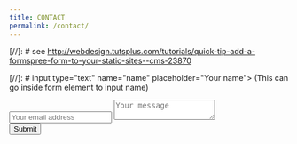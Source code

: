 ```yaml
---
title: CONTACT
permalink: /contact/
---
```

[//]: # see http://webdesign.tutsplus.com/tutorials/quick-tip-add-a-formspree-form-to-your-static-sites--cms-23870

[//]: # input type="text" name="name" placeholder="Your name"> (This can go inside form element to input name)
<form id="contactform" method="POST" class="bootstrap-frm" action="https://formspree.io/f/xknpdoaj">
    <div>
        <input type="email" name="_replyto" placeholder="Your email address">
        <input type="hidden" name="_subject" value="Website contact" />
        <input type="hidden" name="_next" value="{{ site.baseurl }}/thank-you/" />
        <textarea name="message" placeholder="Your message"></textarea>
        <input type="text" name="_gotcha" style="display:none" />
    </div>
    <input type="submit" value="Submit">
</form>

